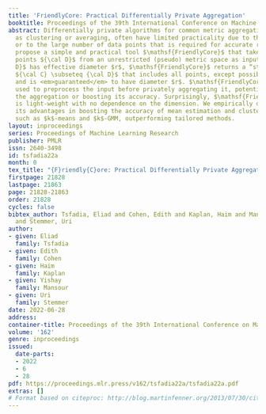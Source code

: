 ```yaml
---
title: 'FriendlyCore: Practical Differentially Private Aggregation'
booktitle: Proceedings of the 39th International Conference on Machine Learning
abstract: Differentially private algorithms for common metric aggregation tasks, such
  as clustering or averaging, often have limited practicality due to their complexity
  or to the large number of data points that is required for accurate results. We
  propose a simple and practical tool $\mathsf{FriendlyCore}$ that takes a set of
  points ${\cal D}$ from an unrestricted (pseudo) metric space as input. When ${\cal
  D}$ has effective diameter $r$, $\mathsf{FriendlyCore}$ returns a “stable” subset
  ${\cal C} \subseteq {\cal D}$ that includes all points, except possibly few outliers,
  and is <em>guaranteed</em> to have diameter $r$. $\mathsf{FriendlyCore}$ can be
  used to preprocess the input before privately aggregating it, potentially simplifying
  the aggregation or boosting its accuracy. Surprisingly, $\mathsf{FriendlyCore}$
  is light-weight with no dependence on the dimension. We empirically demonstrate
  its advantages in boosting the accuracy of mean estimation and clustering tasks
  such as $k$-means and $k$-GMM, outperforming tailored methods.
layout: inproceedings
series: Proceedings of Machine Learning Research
publisher: PMLR
issn: 2640-3498
id: tsfadia22a
month: 0
tex_title: "{F}riendly{C}ore: Practical Differentially Private Aggregation"
firstpage: 21828
lastpage: 21863
page: 21828-21863
order: 21828
cycles: false
bibtex_author: Tsfadia, Eliad and Cohen, Edith and Kaplan, Haim and Mansour, Yishay
  and Stemmer, Uri
author:
- given: Eliad
  family: Tsfadia
- given: Edith
  family: Cohen
- given: Haim
  family: Kaplan
- given: Yishay
  family: Mansour
- given: Uri
  family: Stemmer
date: 2022-06-28
address:
container-title: Proceedings of the 39th International Conference on Machine Learning
volume: '162'
genre: inproceedings
issued:
  date-parts:
  - 2022
  - 6
  - 28
pdf: https://proceedings.mlr.press/v162/tsfadia22a/tsfadia22a.pdf
extras: []
# Format based on citeproc: http://blog.martinfenner.org/2013/07/30/citeproc-yaml-for-bibliographies/
---
```

